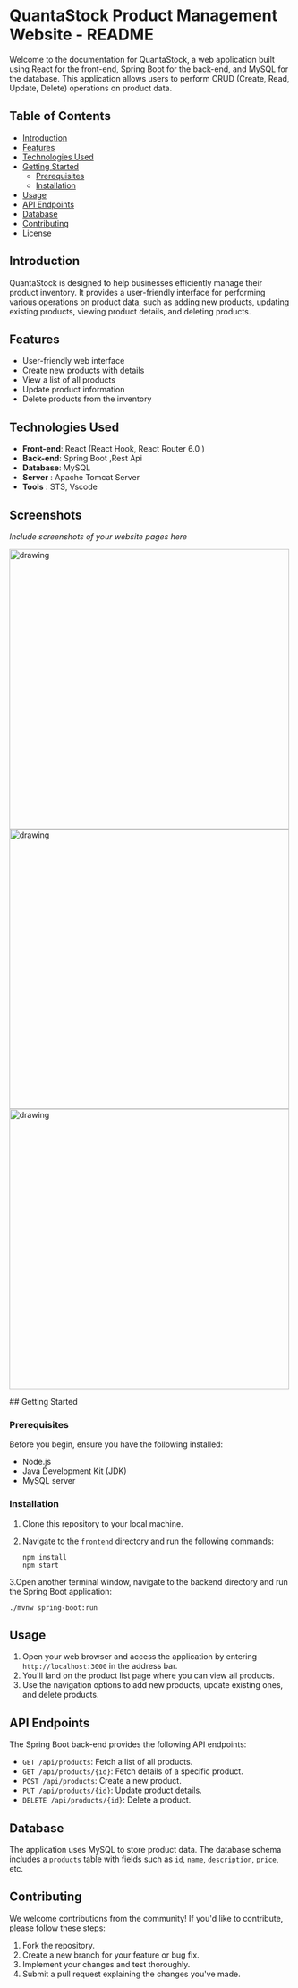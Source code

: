 # QuantaStock Product Management Website - README

Welcome to the documentation for QuantaStock, a web application built using React for the front-end, Spring Boot for the back-end, and MySQL for the database. This application allows users to perform CRUD (Create, Read, Update, Delete) operations on product data.

## Table of Contents

- [Introduction](#introduction)
- [Features](#features)
- [Technologies Used](#technologies-used)
- [Getting Started](#getting-started)
  - [Prerequisites](#prerequisites)
  - [Installation](#installation)
- [Usage](#usage)
- [API Endpoints](#api-endpoints)
- [Database](#database)
- [Contributing](#contributing)
- [License](#license)

## Introduction

QuantaStock is designed to help businesses efficiently manage their product inventory. It provides a user-friendly interface for performing various operations on product data, such as adding new products, updating existing products, viewing product details, and deleting products.

## Features

- User-friendly web interface
- Create new products with details
- View a list of all products
- Update product information
- Delete products from the inventory

## Technologies Used

- **Front-end**: React (React Hook, React Router 6.0 )
- **Back-end**: Spring Boot ,Rest Api
- **Database**: MySQL
- **Server** : Apache Tomcat Server
- **Tools** : STS, Vscode
## Screenshots

_Include screenshots of your website pages here_
<p float="left">
<img src="https://github.com/Aditya-Kumar-Dwivedi/QuantaStock/Product-Management/src/images/Pic1.png" alt="drawing" width="500" height="500">
  <img src="https://github.com/Aditya-Kumar-Dwivedi/QuantaStock/Product-Management/src/images/Pic2.png" alt="drawing" width="500" height="500">
  <img src="https://github.com/Aditya-Kumar-Dwivedi/QuantaStock/Product-Management/src/images/Pic3.png" alt="drawing" width="500" height="500">

</p>
## Getting Started

### Prerequisites

Before you begin, ensure you have the following installed:

- Node.js
- Java Development Kit (JDK)
- MySQL server

### Installation

1. Clone this repository to your local machine.
2. Navigate to the `frontend` directory and run the following commands:

   ```
   npm install
   npm start
   ```
3.Open another terminal window, navigate to the backend directory and run the Spring Boot application:
```
./mvnw spring-boot:run
```
## Usage

1. Open your web browser and access the application by entering `http://localhost:3000` in the address bar.
2. You'll land on the product list page where you can view all products.
3. Use the navigation options to add new products, update existing ones, and delete products.

## API Endpoints

The Spring Boot back-end provides the following API endpoints:

- `GET /api/products`: Fetch a list of all products.
- `GET /api/products/{id}`: Fetch details of a specific product.
- `POST /api/products`: Create a new product.
- `PUT /api/products/{id}`: Update product details.
- `DELETE /api/products/{id}`: Delete a product.

## Database

The application uses MySQL to store product data. The database schema includes a `products` table with fields such as `id`, `name`, `description`, `price`, etc.

## Contributing

We welcome contributions from the community! If you'd like to contribute, please follow these steps:

1. Fork the repository.
2. Create a new branch for your feature or bug fix.
3. Implement your changes and test thoroughly.
4. Submit a pull request explaining the changes you've made.



